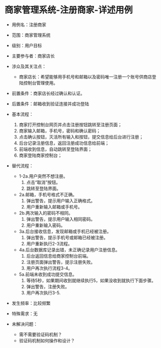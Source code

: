 # 商家管理系统-注册商家-详述用例

- 用例名：注册商家
- 范围：商家管理系统
- 级别：用户目标
- 主要参与者：商家店长
- 涉众及其关注点：
    + 商家店长：希望能够用手机号和邮箱以及密码唯一注册一个账号供商店登陆控制台管理使用。
- 前置条件：商家店长经过确认和认证。
- 后置条件：邮箱收到验证连接并成功登陆
- 基本流程：
    1. 商家打开控制台网页并点击注册按钮跳转至注册页面；
    2. 商家输入邮箱，手机号，密码和确认密码；
    3. 点击确认按钮，灭活所有输入和按钮，提交信息给后台进行注册；
    4. 后台记录注册信息，返回注册成功信息给前端；
    5. 前端收到信息，自动跳转至登陆界面；
    6. 商家登陆商家控制台；

- 替代流程：
    + 1-2a.用户突然不想注册。
        1. 点击“取消”按钮。
        2. 跳转至登陆界面。
    + 2a.邮箱，手机号格式不正确。
        1. 弹出警告，提示用户输入正确格式。
        2. 用户重新输入邮箱或手机号。
    + 2b.两次输入的密码不相同。
        1. 弹出警告，提示用户输入相同密码。
        2. 用户重新输入密码。
    + 3a.后台接收信息，发现邮箱或手机已经被注册。
        1. 弹出警告，提示手机号或邮箱已经被注册。
        2. 用户重新执行2-3流程。
    + 4a.后台数据库记录出错，未正确记录用户注册信息。
        1. 后台返回信息给商家控制台前端。
        2. 注册页面弹出警告，提示注册失败。
        3. 用户再次执行流程3-4。
    + 5a.前端未收到成功提交信息。
        1. 等待5秒，如果期间收到就继续执行5，如果没收到就执行下面步骤。
        2. 弹出警告，注册失败。
        3. 用户再次执行3-5.
- 发生频率：比较频繁
- 特殊需求：无
- 未解决问题：
    + 需不需要验证码机制？
    + 验证码机制如何操作和设计？